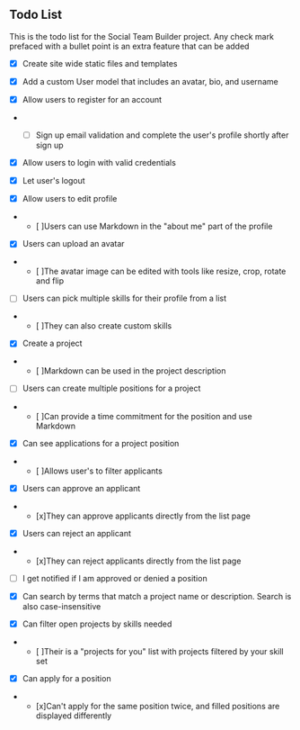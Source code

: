 ## Todo List

This is the todo list for the Social Team Builder project. Any check mark
prefaced with a bullet point is an extra feature that can be added

- [x] Create site wide static files and templates

- [x] Add a custom User model that includes an avatar, bio, and username

- [x] Allow users to register for an account
* - [ ] Sign up email validation and complete the user's profile shortly
after sign up


- [x] Allow users to login with valid credentials

- [x] Let user's logout

- [x] Allow users to edit profile
* - [ ]Users can use Markdown in the "about me" part of the profile


- [x] Users can upload an avatar
* - [ ]The avatar image can be edited with tools like resize, crop, rotate and flip


- [ ] Users can pick multiple skills for their profile from a list
* - [ ]They can also create custom skills


- [x] Create a project
* - [ ]Markdown can be used in the project description


- [ ] Users can create multiple positions for a project
* - [ ]Can provide a time commitment for the position and use Markdown


- [x] Can see applications for a project position
* - [ ]Allows user's to filter applicants


- [x] Users can approve an applicant
* - [x]They can approve applicants directly from the list page


- [x] Users can reject an applicant
* - [x]They can reject applicants directly from the list page


- [ ] I get notified if I am approved or denied a position

- [x] Can search by terms that match a project name or description. Search is also case-insensitive

- [x] Can filter open projects by skills needed
* - [ ]Their is a "projects for you" list with projects filtered by your skill set


- [x] Can apply for a position
* - [x]Can't apply for the same position twice, and filled positions are
displayed differently